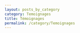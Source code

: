 ```yaml
---
layout: posts_by_category
category: Temoignages
title: Témoignages
permalink: /category/Temoignages
---
```


